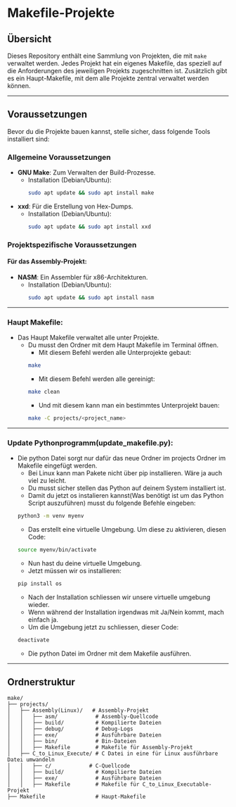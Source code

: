 # Makefile-Projekte

## Übersicht
Dieses Repository enthält eine Sammlung von Projekten, die mit `make` verwaltet werden. Jedes Projekt hat ein eigenes Makefile, das speziell auf die Anforderungen des jeweiligen Projekts zugeschnitten ist. Zusätzlich gibt es ein Haupt-Makefile, mit dem alle Projekte zentral verwaltet werden können.

---

## Voraussetzungen

Bevor du die Projekte bauen kannst, stelle sicher, dass folgende Tools installiert sind:

### Allgemeine Voraussetzungen
- **GNU Make**: Zum Verwalten der Build-Prozesse.
  - Installation (Debian/Ubuntu):  
    ```bash
    sudo apt update && sudo apt install make
    ```
- **xxd**: Für die Erstellung von Hex-Dumps.
  - Installation (Debian/Ubuntu):  
    ```bash
    sudo apt update && sudo apt install xxd
    ```

### Projektspezifische Voraussetzungen

#### Für das Assembly-Projekt:
- **NASM**: Ein Assembler für x86-Architekturen.
  - Installation (Debian/Ubuntu):  
    ```bash
    sudo apt update && sudo apt install nasm
    ```

---


### Haupt Makefile:
- Das Haupt Makefile verwaltet alle unter Projekte.
  - Du musst den Ordner mit dem Haupt Makefile im Terminal öffnen.
    - Mit diesem Befehl werden alle Unterprojekte gebaut:
    ```bash
    make
    ```
    - Mit diesem Befehl werden alle gereinigt:
    ```bash
    make clean
    ```
    - Und mit diesem kann man ein bestimmtes Unterprojekt bauen:
    ```bash
    make -C projects/<project_name>
    ```
---

### Update Pythonprogramm(update_makefile.py):
- Die python Datei sorgt nur dafür das neue Ordner im projects Ordner im Makefile eingefügt werden.
  - Bei Linux kann man Pakete nicht über pip installieren. Wäre ja auch viel zu leicht.
  - Du musst sicher stellen das Python auf deinem System installiert ist.
  - Damit du jetzt os instalieren kannst(Was benötigt ist um das Python Script auszuführen) musst du folgende Befehle eingeben:
  ```bash
  python3 -m venv myenv
  ```
  - Das erstellt eine virtuelle Umgebung. Um diese zu aktivieren, diesen Code:
  ```bash
  source myenv/bin/activate
  ```
  - Nun hast du deine virtuelle Umgebung.
  - Jetzt müssen wir os installieren:
  ```bash
  pip install os
  ```
  - Nach der Installation schliessen wir unsere virtuelle umgebung wieder.
  - Wenn während der Installation irgendwas mit Ja/Nein kommt, mach einfach ja.
  - Um die Umgebung jetzt zu schliessen, dieser Code:
  ```bash
  deactivate
  ```
  - Die python Datei im Ordner mit dem Makefile ausführen.

---


## Ordnerstruktur

```plaintext
make/
├── projects/
│   ├── Assembly(Linux)/   # Assembly-Projekt
│   │   ├── asm/            # Assembly-Quellcode
│   │   ├── build/          # Kompilierte Dateien
│   │   ├── debug/          # Debug-Logs
│   │   ├── exe/            # Ausführbare Dateien
│   │   ├── bin/            # Bin-Dateien
│   │   ├── Makefile        # Makefile für Assembly-Projekt
│   ├── C_to_Linux_Execute/ # C Datei in eine für Linux ausführbare Datei umwandeln
│   │   ├── c/            # C-Quellcode
│   │   ├── build/          # Kompilierte Dateien
│   │   ├── exe/            # Ausführbare Dateien
│   │   ├── Makefile        # Makefile für C_to_Linux_Executable-Projekt
├── Makefile                # Haupt-Makefile
